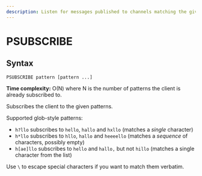 ```yaml
---
description: Listen for messages published to channels matching the given patterns
---
```


# PSUBSCRIBE

## Syntax

    PSUBSCRIBE pattern [pattern ...]

**Time complexity:** O(N) where N is the number of patterns the client is already subscribed to.

Subscribes the client to the given patterns.

Supported glob-style patterns:

* `h?llo` subscribes to `hello`, `hallo` and `hxllo` (matches a *single* character)
* `h*llo` subscribes to `hllo`, `hallo` and `heeeello` (matches a *sequence* of characters, possibly empty)
* `h[ae]llo` subscribes to `hello` and `hallo,` but not `hillo` (matches a single character from the list)

Use `\` to escape special characters if you want to match them verbatim.

